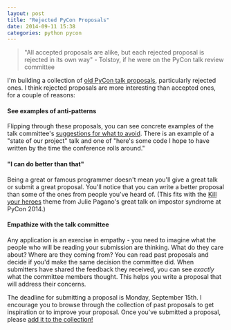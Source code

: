 ```yaml
---
layout: post
title: "Rejected PyCon Proposals"
date: 2014-09-11 15:38
categories: python pycon
---
```


>"All accepted proposals are alike, but each rejected proposal is rejected in its own way" - Tolstoy, if he were on the PyCon talk review committee

I'm building a collection of [old PyCon talk proposals](https://github.com/akaptur/pycon-proposals), particularly rejected ones.  I think rejected proposals are more interesting than accepted ones, for a couple of reasons:

#### See examples of anti-patterns
Flipping through these proposals, you can see concrete examples of the talk committee's [suggestions for what to avoid](https://us.pycon.org/2015/speaking/proposal_advice/). There is an example of a "state of our project" talk and one of "here's some code I hope to have written by the time the conference rolls around."

#### "I can do better than that"
Being a great or famous programmer doesn't mean you'll give a great talk or submit a great proposal. You'll notice that you can write a better proposal than some of the ones from people you've heard of. (This fits with the [Kill your heroes](http://juliepagano.com/blog/2013/11/02/it-s-dangerous-to-go-alone-battling-the-invisible-monsters-in-tech/) theme from Julie Pagano's great talk on impostor syndrome at PyCon 2014.)

#### Empathize with the talk committee
Any application is an exercise in empathy - you need to imagine what the people who will be reading your submission are thinking. What do they care about? Where are they coming from? You can read past proposals and decide if you'd make the same decision the committee did. When submitters have shared the feedback they received, you can see *exactly* what the committee members thought. This helps you write a proposal that will address their concerns.

The deadline for submitting a proposal is Monday, September 15th. I encourage you to browse through the collection of past proposals to get inspiration or to improve your proposal. Once you've submitted a proposal, please [add it to the collection!](https://github.com/akaptur/pycon-proposals/pulls)
